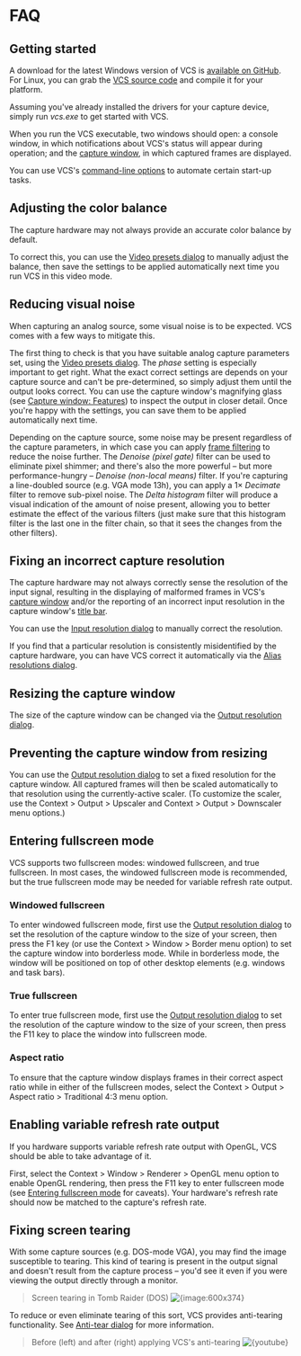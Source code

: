 # FAQ

## Getting started

A download for the latest Windows version of VCS is [available on GitHub](https://github.com/leikareipa/vcs/releases). For Linux, you can grab the [VCS source code](https://github.com/leikareipa/vcs/) and compile it for your platform.

Assuming you've already installed the drivers for your capture device, simply run *vcs.exe* to get started with VCS.

When you run the VCS executable, two windows should open: a console window, in which notifications about VCS's status will appear during operation; and the [capture window](#output-window), in which captured frames are displayed.

<dokki-tip>
    You can use VCS's <a href="#command-line-options">command-line options</a> to automate certain start-up tasks.
</dokki-tip>

## Adjusting the color balance

The capture hardware may not always provide an accurate color balance by default.

To correct this, you can use the [Video presets dialog](#dialog-windows-video-presets-dialog) to manually adjust the balance, then save the settings to be applied automatically next time you run VCS in this video mode.

## Reducing visual noise

When capturing an analog source, some visual noise is to be expected. VCS comes with a few ways to mitigate this.

The first thing to check is that you have suitable analog capture parameters set, using the [Video presets dialog](#dialog-windows-video-presets-dialog). The *phase* setting is especially important to get right. What the exact correct settings are depends on your capture source and can't be pre-determined, so simply adjust them until the output looks correct. You can use the capture window's magnifying glass (see [Capture window: Features](#output-window-features)) to inspect the output in closer detail. Once you're happy with the settings, you can save them to be applied automatically next time.

Depending on the capture source, some noise may be present regardless of the capture parameters, in which case you can apply [frame filtering](#dialog-windows-filter-graph-dialog) to reduce the noise further. The *Denoise (pixel gate)* filter can be used to eliminate pixel shimmer; and there's also the more powerful &ndash; but more performance-hungry &ndash; *Denoise (non-local means)* filter. If you're capturing a line-doubled source (e.g. VGA mode 13h), you can apply a 1&times; *Decimate* filter to remove sub-pixel noise. The *Delta histogram* filter will produce a visual indication of the amount of noise present, allowing you to better estimate the effect of the various filters (just make sure that this histogram filter is the last one in the filter chain, so that it sees the changes from the other filters).

## Fixing an incorrect capture resolution

The capture hardware may not always correctly sense the resolution of the input signal, resulting in the displaying of malformed frames in VCS's [capture window](#output-window) and/or the reporting of an incorrect input resolution in the capture window's [title bar](#output-window-title-bar).

You can use the [Input resolution dialog](#dialog-windows-input-resolution-dialog) to manually correct the resolution.

If you find that a particular resolution is consistently misidentified by the capture hardware, you can have VCS correct it automatically via the [Alias resolutions dialog](#dialog-windows-alias-resolutions-dialog).

## Resizing the capture window

The size of the capture window can be changed via the [Output resolution dialog](#dialog-windows-output-resolution-dialog).

## Preventing the capture window from resizing

You can use the [Output resolution dialog](#dialog-windows-output-resolution-dialog) to set a fixed resolution for the capture window. All captured frames will then be scaled automatically to that resolution using the currently-active scaler. (To customize the scaler, use the <menu-path>Context > Output > Upscaler</menu-path> and <menu-path>Context > Output > Downscaler</menu-path> menu options.)

## Entering fullscreen mode

VCS supports two fullscreen modes: windowed fullscreen, and true fullscreen. In most cases, the windowed fullscreen mode is recommended, but the true fullscreen mode may be needed for variable refresh rate output.

### Windowed fullscreen

To enter windowed fullscreen mode, first use the [Output resolution dialog](#dialog-windows-output-resolution-dialog) to set the resolution of the capture window to the size of your screen, then press the <key-combo>F1</key-combo> key (or use the <menu-path>Context > Window > Border<menu-path> menu option) to set the capture window into borderless mode. While in borderless mode, the window will be positioned on top of other desktop elements (e.g. windows and task bars).

### True fullscreen

To enter true fullscreen mode, first use the [Output resolution dialog](#dialog-windows-output-resolution-dialog) to set the resolution of the capture window to the size of your screen, then press the <key-combo>F11</key-combo> key to place the window into fullscreen mode.

### Aspect ratio

To ensure that the capture window displays frames in their correct aspect ratio while in either of the fullscreen modes, select the <menu-path>Context > Output > Aspect ratio > Traditional 4:3</menu-path> menu option.

## Enabling variable refresh rate output

If you hardware supports variable refresh rate output with OpenGL, VCS should be able to take advantage of it.

First, select the <menu-path>Context > Window > Renderer > OpenGL</menu-path> menu option to enable OpenGL rendering, then press the <key-combo>F11</key-combo> key to enter fullscreen mode (see [Entering fullscreen mode](#faq-entering-fullscreen-mode) for caveats). Your hardware's refresh rate should now be matched to the capture's refresh rate.

## Fixing screen tearing

With some capture sources (e.g. DOS-mode VGA), you may find the image susceptible to tearing. This kind of tearing is present in the output signal and doesn't result from the capture process &ndash; you'd see it even if you were viewing the output directly through a monitor.

> Screen tearing in Tomb Raider (DOS)
![{image:600x374}](./img/tr1-torn.png)

To reduce or even eliminate tearing of this sort, VCS provides anti-tearing functionality. See [Anti-tear dialog](dialog-windows-anti-tear-dialog) for more information.

> Before (left) and after (right) applying VCS's anti-tearing
![{youtube}](_gNywFJFRWo)
